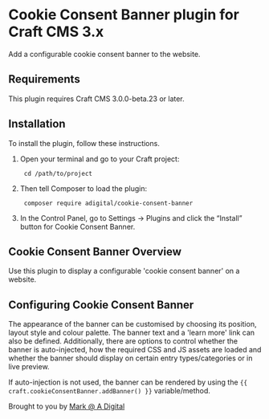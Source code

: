 # Cookie Consent Banner plugin for Craft CMS 3.x

Add a configurable cookie consent banner to the website.

## Requirements

This plugin requires Craft CMS 3.0.0-beta.23 or later.

## Installation

To install the plugin, follow these instructions.

1. Open your terminal and go to your Craft project:

        cd /path/to/project

2. Then tell Composer to load the plugin:

        composer require adigital/cookie-consent-banner

3. In the Control Panel, go to Settings → Plugins and click the “Install” button for Cookie Consent Banner.

## Cookie Consent Banner Overview

Use this plugin to display a configurable 'cookie consent banner' on a website.

## Configuring Cookie Consent Banner

The appearance of the banner can be customised by choosing its position, layout style and colour palette. The banner text and a 'learn more' link can also be defined. Additionally, there are options to control whether the banner is auto-injected, how the required CSS and JS assets are loaded and whether the banner should display on certain entry types/categories or in live preview.

If auto-injection is not used, the banner can be rendered by using the `{{ craft.cookieConsentBanner.addBanner() }}` variable/method.

Brought to you by [Mark @ A Digital](https://adigital.agency)